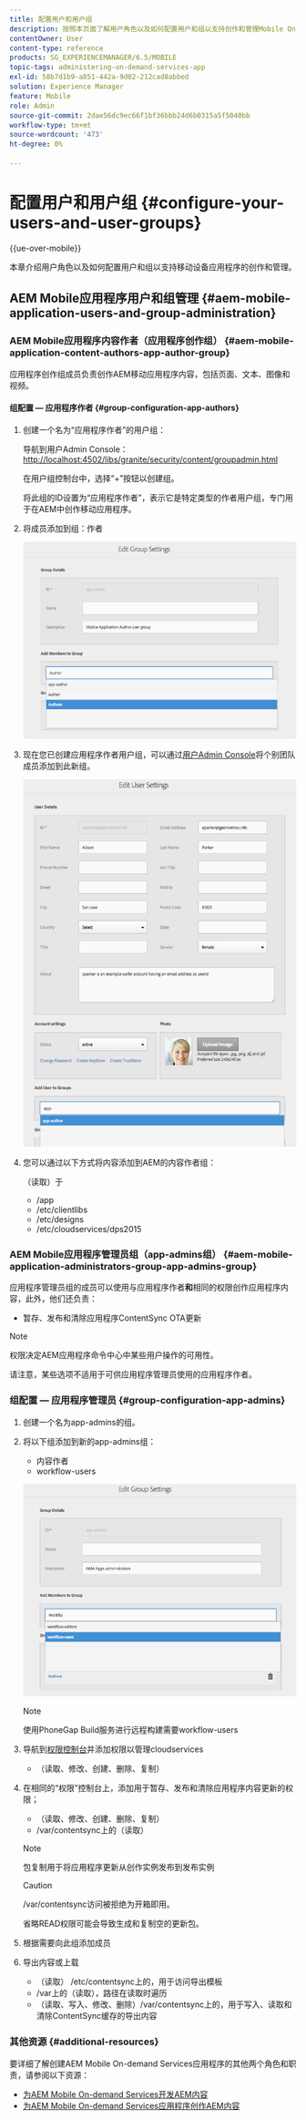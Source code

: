 ```yaml
---
title: 配置用户和用户组
description: 按照本页面了解用户角色以及如何配置用户和组以支持创作和管理Mobile On-Demand Services应用程序。
contentOwner: User
content-type: reference
products: SG_EXPERIENCEMANAGER/6.5/MOBILE
topic-tags: administering-on-demand-services-app
exl-id: 58b7d1b9-a851-442a-9d02-212cad8abbed
solution: Experience Manager
feature: Mobile
role: Admin
source-git-commit: 2dae56dc9ec66f1bf36bbb24d6b0315a5f5040bb
workflow-type: tm+mt
source-wordcount: '473'
ht-degree: 0%

---
```


# 配置用户和用户组 {#configure-your-users-and-user-groups}

{{ue-over-mobile}}

本章介绍用户角色以及如何配置用户和组以支持移动设备应用程序的创作和管理。

## AEM Mobile应用程序用户和组管理 {#aem-mobile-application-users-and-group-administration}

### AEM Mobile应用程序内容作者（应用程序创作组） {#aem-mobile-application-content-authors-app-author-group}

应用程序创作组成员负责创作AEM移动应用程序内容，包括页面、文本、图像和视频。

#### 组配置 — 应用程序作者 {#group-configuration-app-authors}

1. 创建一个名为“应用程序作者”的用户组：

   导航到用户Admin Console： [http://localhost:4502/libs/granite/security/content/groupadmin.html](http://localhost:4502/libs/granite/security/content/groupadmin.html)

   在用户组控制台中，选择“+”按钮以创建组。

   将此组的ID设置为“应用程序作者”，表示它是特定类型的作者用户组，专门用于在AEM中创作移动应用程序。

1. 将成员添加到组：作者

   ![chlimage_1-167](assets/chlimage_1-167.png)

1. 现在您已创建应用程序作者用户组，可以通过[用户Admin Console](http://localhost:4502/libs/granite/security/content/useradmin.md)将个别团队成员添加到此新组。

   ![chlimage_1-168](assets/chlimage_1-168.png)

1. 您可以通过以下方式将内容添加到AEM的内容作者组：

   （读取）于

   * /app
   * /etc/clientlibs
   * /etc/designs
   * /etc/cloudservices/dps2015

### AEM Mobile应用程序管理员组（app-admins组） {#aem-mobile-application-administrators-group-app-admins-group}

应用程序管理员组的成员可以使用与应用程序作者&#x200B;**和**&#x200B;相同的权限创作应用程序内容，此外，他们还负责：

* 暂存、发布和清除应用程序ContentSync OTA更新

>[!NOTE]
>
>权限决定AEM应用程序命令中心中某些用户操作的可用性。
>
>请注意，某些选项不适用于可供应用程序管理员使用的应用程序作者。

### 组配置 — 应用程序管理员 {#group-configuration-app-admins}

1. 创建一个名为app-admins的组。
1. 将以下组添加到新的app-admins组：

   * 内容作者
   * workflow-users

   ![chlimage_1-169](assets/chlimage_1-169.png)

   >[!NOTE]
   >
   >使用PhoneGap Build服务进行远程构建需要workflow-users

1. 导航到[权限控制台](http://localhost:4502/useradmin)并添加权限以管理cloudservices

   * （读取、修改、创建、删除、复制）

1. 在相同的“权限”控制台上，添加用于暂存、发布和清除应用程序内容更新的权限；

   * （读取、修改、创建、删除、复制）
   * /var/contentsync上的（读取）

   >[!NOTE]
   >
   >包复制用于将应用程序更新从创作实例发布到发布实例

   >[!CAUTION]
   >
   >/var/contentsync访问被拒绝为开箱即用。
   >
   >省略READ权限可能会导致生成和复制空的更新包。

1. 根据需要向此组添加成员
1. 导出内容或上载

   * （读取） /etc/contentsync上的，用于访问导出模板
   * /var上的（读取），路径在读取时遍历
   * （读取、写入、修改、删除）/var/contentsync上的，用于写入、读取和清除ContentSync缓存的导出内容

### 其他资源 {#additional-resources}

要详细了解创建AEM Mobile On-demand Services应用程序的其他两个角色和职责，请参阅以下资源：

* [为AEM Mobile On-demand Services开发AEM内容](/help/mobile/aem-mobile-on-demand.md)
* [为AEM Mobile On-demand Services应用程序创作AEM内容](/help/mobile/mobile-apps-ondemand.md)
